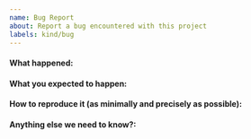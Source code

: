 ```yaml
---
name: Bug Report
about: Report a bug encountered with this project
labels: kind/bug
---
```


#### What happened:

#### What you expected to happen:

#### How to reproduce it (as minimally and precisely as possible):

#### Anything else we need to know?:
